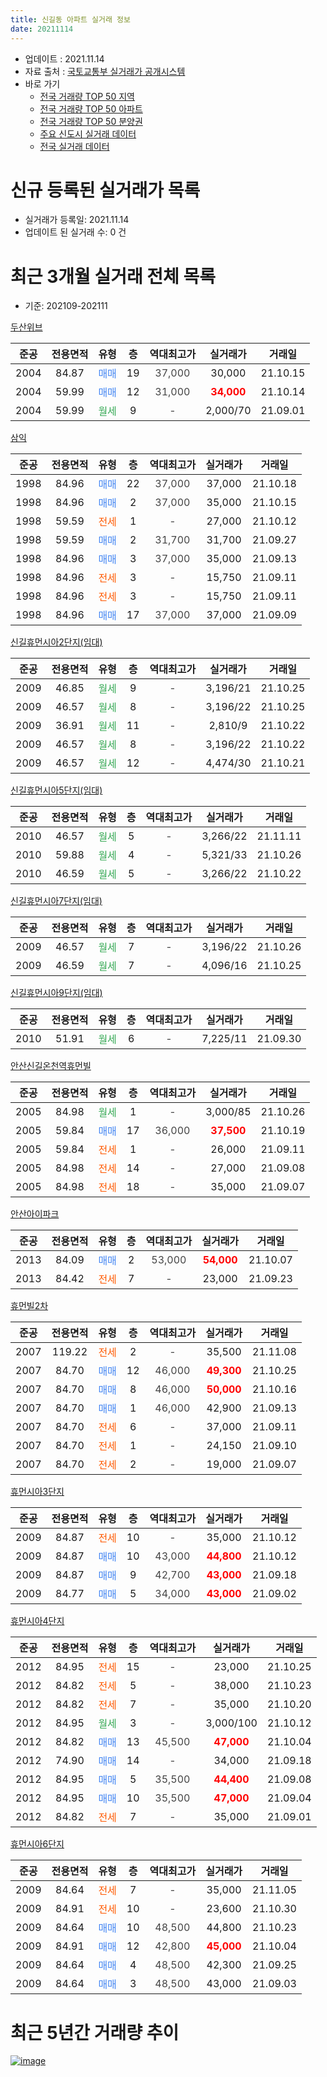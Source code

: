 ```yaml
---
title: 신길동 아파트 실거래 정보
date: 20211114
---
```


* 업데이트 : 2021.11.14
* 자료 출처 : [국토교통부 실거래가 공개시스템](http://rt.molit.go.kr)
* 바로 가기
    * [전국 거래량 TOP 50 지역](https://apt-info.github.io/apt-trade-info/tr)
    * [전국 거래량 TOP 50 아파트](https://apt-info.github.io/apt-trade-info/ta)
    * [전국 거래량 TOP 50 분양권](https://apt-info.github.io/apt-trade-info/tb)
    * [주요 신도시 실거래 데이터](https://apt-info.github.io/apt-trade-info/newtown)
    * [전국 실거래 데이터](https://apt-info.github.io/apt-trade-info/all)



<script async src="https://pagead2.googlesyndication.com/pagead/js/adsbygoogle.js"></script>
<!-- 기본광고 -->
<ins class="adsbygoogle"
     style="display:block"
     data-ad-client="ca-pub-1142216861245946"
     data-ad-slot="4805727019"
     data-ad-format="auto"
     data-full-width-responsive="true"></ins>
<script>
     (adsbygoogle = window.adsbygoogle || []).push({});
</script>


# 신규 등록된 실거래가 목록

* 실거래가 등록일: 2021.11.14
* 업데이트 된 실거래 수: 0 건




<script async src="https://pagead2.googlesyndication.com/pagead/js/adsbygoogle.js"></script>
<!-- 기본광고 -->
<ins class="adsbygoogle"
     style="display:block"
     data-ad-client="ca-pub-1142216861245946"
     data-ad-slot="4805727019"
     data-ad-format="auto"
     data-full-width-responsive="true"></ins>
<script>
     (adsbygoogle = window.adsbygoogle || []).push({});
</script>


# 최근 3개월 실거래 전체 목록
* 기준: 202109-202111


[두산위브](https://search.naver.com/search.naver?query=%EB%91%90%EC%82%B0%EC%9C%84%EB%B8%8C)

|준공|전용면적|유형|층|역대최고가|실거래가|거래일|
|:---:|:---:|:---:|:---:|:---:|:---:|:---:|
|2004|84.87|<span style="color:#4285F3">매매</span>|19|<span style="color:#444444">37,000</span>|30,000|21.10.15|
|2004|59.99|<span style="color:#4285F3">매매</span>|12|<span style="color:#444444">31,000</span>|<b><span style="color:#FF0000">34,000</span></b>|21.10.14|
|2004|59.99|<span style="color:#34A853">월세</span>|9|<span style="color:#444444">-</span>|2,000/70|21.09.01|

[삼익](https://search.naver.com/search.naver?query=%EC%82%BC%EC%9D%B5)

|준공|전용면적|유형|층|역대최고가|실거래가|거래일|
|:---:|:---:|:---:|:---:|:---:|:---:|:---:|
|1998|84.96|<span style="color:#4285F3">매매</span>|22|<span style="color:#444444">37,000</span>|37,000|21.10.18|
|1998|84.96|<span style="color:#4285F3">매매</span>|2|<span style="color:#444444">37,000</span>|35,000|21.10.15|
|1998|59.59|<span style="color:#FF5A00">전세</span>|1|<span style="color:#444444">-</span>|27,000|21.10.12|
|1998|59.59|<span style="color:#4285F3">매매</span>|2|<span style="color:#444444">31,700</span>|31,700|21.09.27|
|1998|84.96|<span style="color:#4285F3">매매</span>|3|<span style="color:#444444">37,000</span>|35,000|21.09.13|
|1998|84.96|<span style="color:#FF5A00">전세</span>|3|<span style="color:#444444">-</span>|15,750|21.09.11|
|1998|84.96|<span style="color:#FF5A00">전세</span>|3|<span style="color:#444444">-</span>|15,750|21.09.11|
|1998|84.96|<span style="color:#4285F3">매매</span>|17|<span style="color:#444444">37,000</span>|37,000|21.09.09|

[신길휴먼시아2단지(임대)](https://search.naver.com/search.naver?query=%EC%8B%A0%EA%B8%B8%ED%9C%B4%EB%A8%BC%EC%8B%9C%EC%95%842%EB%8B%A8%EC%A7%80%28%EC%9E%84%EB%8C%80%29)

|준공|전용면적|유형|층|역대최고가|실거래가|거래일|
|:---:|:---:|:---:|:---:|:---:|:---:|:---:|
|2009|46.85|<span style="color:#34A853">월세</span>|9|<span style="color:#444444">-</span>|3,196/21|21.10.25|
|2009|46.57|<span style="color:#34A853">월세</span>|8|<span style="color:#444444">-</span>|3,196/22|21.10.25|
|2009|36.91|<span style="color:#34A853">월세</span>|11|<span style="color:#444444">-</span>|2,810/9|21.10.22|
|2009|46.57|<span style="color:#34A853">월세</span>|8|<span style="color:#444444">-</span>|3,196/22|21.10.22|
|2009|46.57|<span style="color:#34A853">월세</span>|12|<span style="color:#444444">-</span>|4,474/30|21.10.21|

[신길휴먼시아5단지(임대)](https://search.naver.com/search.naver?query=%EC%8B%A0%EA%B8%B8%ED%9C%B4%EB%A8%BC%EC%8B%9C%EC%95%845%EB%8B%A8%EC%A7%80%28%EC%9E%84%EB%8C%80%29)

|준공|전용면적|유형|층|역대최고가|실거래가|거래일|
|:---:|:---:|:---:|:---:|:---:|:---:|:---:|
|2010|46.57|<span style="color:#34A853">월세</span>|5|<span style="color:#444444">-</span>|3,266/22|21.11.11|
|2010|59.88|<span style="color:#34A853">월세</span>|4|<span style="color:#444444">-</span>|5,321/33|21.10.26|
|2010|46.59|<span style="color:#34A853">월세</span>|5|<span style="color:#444444">-</span>|3,266/22|21.10.22|

[신길휴먼시아7단지(임대)](https://search.naver.com/search.naver?query=%EC%8B%A0%EA%B8%B8%ED%9C%B4%EB%A8%BC%EC%8B%9C%EC%95%847%EB%8B%A8%EC%A7%80%28%EC%9E%84%EB%8C%80%29)

|준공|전용면적|유형|층|역대최고가|실거래가|거래일|
|:---:|:---:|:---:|:---:|:---:|:---:|:---:|
|2009|46.57|<span style="color:#34A853">월세</span>|7|<span style="color:#444444">-</span>|3,196/22|21.10.26|
|2009|46.59|<span style="color:#34A853">월세</span>|7|<span style="color:#444444">-</span>|4,096/16|21.10.25|

[신길휴먼시아9단지(임대)](https://search.naver.com/search.naver?query=%EC%8B%A0%EA%B8%B8%ED%9C%B4%EB%A8%BC%EC%8B%9C%EC%95%849%EB%8B%A8%EC%A7%80%28%EC%9E%84%EB%8C%80%29)

|준공|전용면적|유형|층|역대최고가|실거래가|거래일|
|:---:|:---:|:---:|:---:|:---:|:---:|:---:|
|2010|51.91|<span style="color:#34A853">월세</span>|6|<span style="color:#444444">-</span>|7,225/11|21.09.30|

[안산신길온천역휴먼빌](https://search.naver.com/search.naver?query=%EC%95%88%EC%82%B0%EC%8B%A0%EA%B8%B8%EC%98%A8%EC%B2%9C%EC%97%AD%ED%9C%B4%EB%A8%BC%EB%B9%8C)

|준공|전용면적|유형|층|역대최고가|실거래가|거래일|
|:---:|:---:|:---:|:---:|:---:|:---:|:---:|
|2005|84.98|<span style="color:#34A853">월세</span>|1|<span style="color:#444444">-</span>|3,000/85|21.10.26|
|2005|59.84|<span style="color:#4285F3">매매</span>|17|<span style="color:#444444">36,000</span>|<b><span style="color:#FF0000">37,500</span></b>|21.10.19|
|2005|59.84|<span style="color:#FF5A00">전세</span>|1|<span style="color:#444444">-</span>|26,000|21.09.11|
|2005|84.98|<span style="color:#FF5A00">전세</span>|14|<span style="color:#444444">-</span>|27,000|21.09.08|
|2005|84.98|<span style="color:#FF5A00">전세</span>|18|<span style="color:#444444">-</span>|35,000|21.09.07|

[안산아이파크](https://search.naver.com/search.naver?query=%EC%95%88%EC%82%B0%EC%95%84%EC%9D%B4%ED%8C%8C%ED%81%AC)

|준공|전용면적|유형|층|역대최고가|실거래가|거래일|
|:---:|:---:|:---:|:---:|:---:|:---:|:---:|
|2013|84.09|<span style="color:#4285F3">매매</span>|2|<span style="color:#444444">53,000</span>|<b><span style="color:#FF0000">54,000</span></b>|21.10.07|
|2013|84.42|<span style="color:#FF5A00">전세</span>|7|<span style="color:#444444">-</span>|23,000|21.09.23|

[휴먼빌2차](https://search.naver.com/search.naver?query=%ED%9C%B4%EB%A8%BC%EB%B9%8C2%EC%B0%A8)

|준공|전용면적|유형|층|역대최고가|실거래가|거래일|
|:---:|:---:|:---:|:---:|:---:|:---:|:---:|
|2007|119.22|<span style="color:#FF5A00">전세</span>|2|<span style="color:#444444">-</span>|35,500|21.11.08|
|2007|84.70|<span style="color:#4285F3">매매</span>|12|<span style="color:#444444">46,000</span>|<b><span style="color:#FF0000">49,300</span></b>|21.10.25|
|2007|84.70|<span style="color:#4285F3">매매</span>|8|<span style="color:#444444">46,000</span>|<b><span style="color:#FF0000">50,000</span></b>|21.10.16|
|2007|84.70|<span style="color:#4285F3">매매</span>|1|<span style="color:#444444">46,000</span>|42,900|21.09.13|
|2007|84.70|<span style="color:#FF5A00">전세</span>|6|<span style="color:#444444">-</span>|37,000|21.09.11|
|2007|84.70|<span style="color:#FF5A00">전세</span>|1|<span style="color:#444444">-</span>|24,150|21.09.10|
|2007|84.70|<span style="color:#FF5A00">전세</span>|2|<span style="color:#444444">-</span>|19,000|21.09.07|

[휴먼시아3단지](https://search.naver.com/search.naver?query=%ED%9C%B4%EB%A8%BC%EC%8B%9C%EC%95%843%EB%8B%A8%EC%A7%80)

|준공|전용면적|유형|층|역대최고가|실거래가|거래일|
|:---:|:---:|:---:|:---:|:---:|:---:|:---:|
|2009|84.87|<span style="color:#FF5A00">전세</span>|10|<span style="color:#444444">-</span>|35,000|21.10.12|
|2009|84.87|<span style="color:#4285F3">매매</span>|10|<span style="color:#444444">43,000</span>|<b><span style="color:#FF0000">44,800</span></b>|21.10.12|
|2009|84.87|<span style="color:#4285F3">매매</span>|9|<span style="color:#444444">42,700</span>|<b><span style="color:#FF0000">43,000</span></b>|21.09.18|
|2009|84.77|<span style="color:#4285F3">매매</span>|5|<span style="color:#444444">34,000</span>|<b><span style="color:#FF0000">43,000</span></b>|21.09.02|

[휴먼시아4단지](https://search.naver.com/search.naver?query=%ED%9C%B4%EB%A8%BC%EC%8B%9C%EC%95%844%EB%8B%A8%EC%A7%80)

|준공|전용면적|유형|층|역대최고가|실거래가|거래일|
|:---:|:---:|:---:|:---:|:---:|:---:|:---:|
|2012|84.95|<span style="color:#FF5A00">전세</span>|15|<span style="color:#444444">-</span>|23,000|21.10.25|
|2012|84.82|<span style="color:#FF5A00">전세</span>|5|<span style="color:#444444">-</span>|38,000|21.10.23|
|2012|84.82|<span style="color:#FF5A00">전세</span>|7|<span style="color:#444444">-</span>|35,000|21.10.20|
|2012|84.95|<span style="color:#34A853">월세</span>|3|<span style="color:#444444">-</span>|3,000/100|21.10.12|
|2012|84.82|<span style="color:#4285F3">매매</span>|13|<span style="color:#444444">45,500</span>|<b><span style="color:#FF0000">47,000</span></b>|21.10.04|
|2012|74.90|<span style="color:#4285F3">매매</span>|14|<span style="color:#444444">-</span>|34,000|21.09.18|
|2012|84.95|<span style="color:#4285F3">매매</span>|5|<span style="color:#444444">35,500</span>|<b><span style="color:#FF0000">44,400</span></b>|21.09.08|
|2012|84.95|<span style="color:#4285F3">매매</span>|10|<span style="color:#444444">35,500</span>|<b><span style="color:#FF0000">47,000</span></b>|21.09.04|
|2012|84.82|<span style="color:#FF5A00">전세</span>|7|<span style="color:#444444">-</span>|35,000|21.09.01|


<script async src="https://pagead2.googlesyndication.com/pagead/js/adsbygoogle.js"></script>
<!-- 기본광고 -->
<ins class="adsbygoogle"
     style="display:block"
     data-ad-client="ca-pub-1142216861245946"
     data-ad-slot="4805727019"
     data-ad-format="auto"
     data-full-width-responsive="true"></ins>
<script>
     (adsbygoogle = window.adsbygoogle || []).push({});
</script>


[휴먼시아6단지](https://search.naver.com/search.naver?query=%ED%9C%B4%EB%A8%BC%EC%8B%9C%EC%95%846%EB%8B%A8%EC%A7%80)

|준공|전용면적|유형|층|역대최고가|실거래가|거래일|
|:---:|:---:|:---:|:---:|:---:|:---:|:---:|
|2009|84.64|<span style="color:#FF5A00">전세</span>|7|<span style="color:#444444">-</span>|35,000|21.11.05|
|2009|84.91|<span style="color:#FF5A00">전세</span>|10|<span style="color:#444444">-</span>|23,600|21.10.30|
|2009|84.64|<span style="color:#4285F3">매매</span>|10|<span style="color:#444444">48,500</span>|44,800|21.10.23|
|2009|84.91|<span style="color:#4285F3">매매</span>|12|<span style="color:#444444">42,800</span>|<b><span style="color:#FF0000">45,000</span></b>|21.10.04|
|2009|84.64|<span style="color:#4285F3">매매</span>|4|<span style="color:#444444">48,500</span>|42,300|21.09.25|
|2009|84.64|<span style="color:#4285F3">매매</span>|3|<span style="color:#444444">48,500</span>|43,000|21.09.03|



<script async src="https://pagead2.googlesyndication.com/pagead/js/adsbygoogle.js"></script>
<!-- 기본광고 -->
<ins class="adsbygoogle"
     style="display:block"
     data-ad-client="ca-pub-1142216861245946"
     data-ad-slot="4805727019"
     data-ad-format="auto"
     data-full-width-responsive="true"></ins>
<script>
     (adsbygoogle = window.adsbygoogle || []).push({});
</script>


# 최근 5년간 거래량 추이


<div style="width:100%;">
    <canvas id="deal_progress" height="200"></canvas>
</div>

<script>
new Chart(document.getElementById("deal_progress"), {
    type: 'line',
    data: {
        labels: ['16.01','16.02','16.03','16.04','16.05','16.06','16.07','16.08','16.09','16.10','16.11','16.12','17.01','17.02','17.03','17.04','17.05','17.06','17.07','17.08','17.09','17.10','17.11','17.12','18.01','18.02','18.03','18.04','18.05','18.06','18.07','18.08','18.09','18.10','18.11','18.12','19.01','19.02','19.03','19.04','19.05','19.06','19.07','19.08','19.09','19.10','19.11','19.12','20.01','20.02','20.03','20.04','20.05','20.06','20.07','20.08','20.09','20.10','20.11','20.12','21.01','21.02','21.03','21.04','21.05','21.06','21.07','21.08','21.09','21.10','21.11'],
        datasets: [{
            label: '매매/분양권',
            data: [14,12,23,8,18,37,23,25,18,17,12,10,10,13,25,14,15,23,24,20,13,17,22,19,11,14,13,11,13,16,19,24,17,13,12,8,11,15,25,22,24,20,22,21,16,28,22,16,31,50,56,44,57,75,26,38,25,28,21,15,21,40,28,30,16,17,13,21,11,12,0],
            borderColor: "rgba(66, 133, 243, 1)",
            backgroundColor: "rgba(66, 133, 243, 0.05)",
            borderWidth: 1,
            pointRadius: 0,
            fill: false,
            lineTension: 0
        },{
            label: '전/월세',
            data: [13,49,13,16,7,44,10,16,16,10,6,18,15,12,10,11,36,20,18,12,15,31,14,8,21,48,17,14,15,50,28,14,18,24,4,20,23,25,19,18,61,18,18,31,17,24,14,19,21,71,17,17,27,65,23,17,19,22,18,36,28,19,21,27,179,24,23,27,12,17,3],
            borderColor: "rgba(255, 90, 0, 1)",
            backgroundColor: "rgba(255, 90, 0, 0.05)",
            borderWidth: 1,
            pointRadius: 0,
            fill: false,
            lineTension: 0
        },{
            label: '합계',
            data: [27,61,36,24,25,81,33,41,34,27,18,28,25,25,35,25,51,43,42,32,28,48,36,27,32,62,30,25,28,66,47,38,35,37,16,28,34,40,44,40,85,38,40,52,33,52,36,35,52,121,73,61,84,140,49,55,44,50,39,51,49,59,49,57,195,41,36,48,23,29,3],
            borderColor: "rgba(0, 0, 0, 1)",
            backgroundColor: "rgba(0, 0, 0, 0.03)",
            borderWidth: 0.1,
            pointRadius: 0,
            fill: true,
            lineTension: 0
        }
        ]
    },
    options: {
        responsive: true,
        title: {
            display: false
        },
        tooltips: {
            mode: 'index',
            intersect: false
        },
        hover: {
            mode: 'nearest',
            intersect: true
        },
        scales: {
            xAxes: [{
                display: true,
                scaleLabel: {
                    display: true,
                    labelString: '년/월'
                }
            }],
            yAxes: [{
                display: true,
                ticks: {
                    suggestedMin: 0,
                },
                scaleLabel: {
                    display: true,
                    labelString: '실거래 수'
                }
            }]
        }
    }
});

</script>


[![image](https://apt-info.github.io/images/2020-01-03-apt-trade-info/1024x500.png)](https://play.google.com/store/apps/details?id=com.aptinfo.apttradeinfo)

